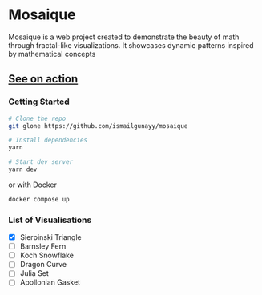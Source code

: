 # Mosaique

Mosaique is a web project created to demonstrate the beauty of math through fractal-like visualizations. It showcases dynamic patterns inspired by mathematical concepts

## [See on action](https://mosaique-nine.vercel.app/)

### Getting Started

```bash
# Clone the repo
git glone https://github.com/ismailgunayy/mosaique

# Install dependencies
yarn

# Start dev server
yarn dev
```

or with Docker

```bash
docker compose up
```

### List of Visualisations

- [x] Sierpinski Triangle
- [ ] Barnsley Fern
- [ ] Koch Snowflake
- [ ] Dragon Curve
- [ ] Julia Set
- [ ] Apollonian Gasket
